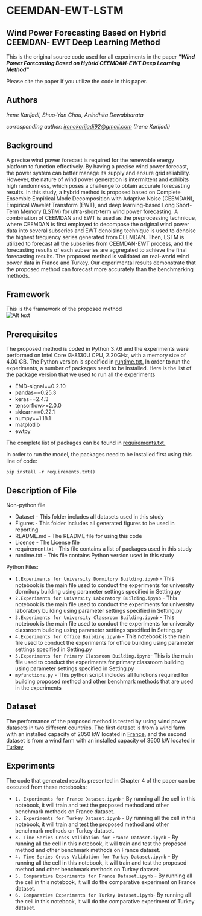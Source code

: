 # CEEMDAN-EWT-LSTM
## Wind Power Forecasting Based on Hybrid CEEMDAN- EWT Deep Learning Method

This is the original source code used for all experiments in the paper ***"Wind Power Forecasting Based on Hybrid CEEMDAN-EWT Deep Learning Method"***

Please cite the paper if you utilize the code in this paper.

## Authors

*Irene Karijadi, Shuo-Yan Chou, Anindhita Dewabharata*


*corresponding author: irenekarijadi92@gmail.com (Irene Karijadi)*

## Background
A precise wind power forecast is required for the renewable energy platform to function effectively. By having a precise wind power forecast, the power system can better manage its supply and ensure grid reliability. However, the nature of wind power generation is intermittent and exhibits high randomness, which poses a challenge to obtain accurate forecasting results. In this study, a hybrid method is proposed based on Complete Ensemble Empirical Mode Decomposition with Adaptive Noise (CEEMDAN), Empirical Wavelet Transform (EWT), and deep learning-based Long Short-Term Memory (LSTM) for ultra-short-term wind power forecasting. A combination of CEEMDAN and EWT is used as the preprocessing technique, where CEEMDAN is first employed to decompose the original wind power data into several subseries and EWT denoising technique is used to denoise the highest frequency series generated from CEEMDAN. Then, LSTM is utilized to forecast all the subseries from CEEMDAN-EWT process, and the forecasting results of each subseries are aggregated to achieve the final forecasting results. The proposed method is validated on real-world wind power data in France and Turkey. Our experimental results demonstrate that the proposed method can forecast more accurately than the benchmarking methods.

## Framework
This is the framework of the proposed method      
![Alt text](Figures/Framework.png)

## Prerequisites
The proposed method is coded in Python 3.7.6 and the experiments were performed on Intel Core i3-8130U CPU, 2.20GHz, with a memory size of 4.00 GB.
The Python version is specified in [runtime.txt.](https://github.com/irenekarijadi/RF-LSTM-CEEMDAN/blob/main/runtime.txt)
In order to run the experiments, a number of packages need to be installed. Here is the list of the package  version that we used to run all the experiments

* EMD-signal==0.2.10
* pandas==0.25.3
* keras==2.4.3
* tensorflow>=2.0.0
* sklearn==0.22.1
* numpy==1.18.1
* matplotlib
* ewtpy

The complete list of packages can be found in [requirements.txt.](https://github.com/irenekarijadi/RF-LSTM-CEEMDAN/blob/main/requirements.txt)

In order to run the model, the packages need to be installed first using this line of code:

`pip install -r requirements.txt()`


## Description of File
Non-python file
* Dataset - This folder includes all datasets used in this study
* Figures - This folder includes all generated figures to be used in reporting
* README.md - The README file for using this code 
* License - The License file
* requirement.txt - This file contains a list of packages used in this study
* runtime.txt - This file contains Python version used in this study


Python Files:
* `1.Experiments for University Dormitory Building.ipynb` - This notebook is the main file used to conduct the experiments for university dormitory building using parameter settings specified in Setting.py
* `2.Experiments for University Laboratory Building.ipynb` - This notebook is the main file used to conduct the experiments for university laboratory building using parameter settings specified in Setting.py
* `3.Experiments for University Classroom Building.ipynb` - This notebook is the main file used to conduct the experiments for university classroom building using parameter settings specified in Setting.py
* `4.Experiments for Office Building.ipynb` - This notebook is the main file used to conduct the experiments for office building using parameter settings specified in Setting.py
* `5.Experiments for Primary Classroom Building.ipynb`- This is the main file used to conduct the experiments for primary classroom building using parameter settings specified in Setting.py
* `myfunctions.py` - This python script includes all functions required for building proposed method and other benchmark methods that are used in the experiments



## Dataset
The performance of the proposed method is tested by using wind power datasets in two different countries. The first dataset is from a wind farm with an installed capacity of 2050 kW located in 
[France](https://opendata-renewables.engie.com/explore/?sort=modified), and the second dataset is from a wind farm with an installed capacity of 3600 kW located in [Turkey](https://www.kaggle.com/datasets/berkerisen/wind-turbine-scada-dataset)


## Experiments
The code that generated results presented in Chapter 4 of the paper can be executed from these notebooks:


* `1. Experiments for France Dataset.ipynb` - By running all the cell in this notebook, it will train and test the proposed method and other benchmark methods on France dataset.
* `2. Experiments for Turkey Dataset.ipynb` - By running all the cell in this notebook, it will train and test the proposed method and other benchmark methods on Turkey dataset.
* `3. Time Series Cross Validation for France Dataset.ipynb` - By running all the cell in this notebook, it will train and test the proposed method and other benchmark methods on France dataset.
* `4. Time Series Cross Validation for Turkey Dataset.ipynb` - By running all the cell in this notebook, it will train and test the proposed method and other benchmark methods on Turkey dataset.
* `5. Comparative Experiments for France Dataset.ipynb` - By running all the cell in this notebook, it will do the comparative experiment on France dataset.
* `6. Comparative Experiments for Turkey Dataset.ipynb`- By running all the cell in this notebook, it will do the comparative experiment of Turkey dataset.


